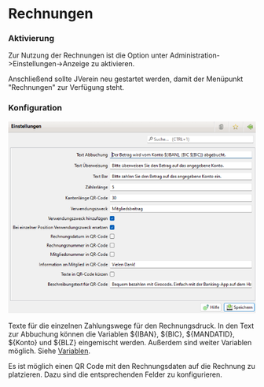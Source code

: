 # Rechnungen

### Aktivierung

Zur Nutzung der Rechnungen ist die Option unter Administration->Einstellungen->Anzeige zu aktivieren.

Anschließend sollte JVerein neu gestartet werden, damit der Menüpunkt "Rechnungen" zur Verfügung steht.

### Konfiguration

![](img/Rechnungen.png)

Texte für die einzelnen Zahlungswege für den Rechnungsdruck. In den Text zur Abbuchung können die Variablen ${IBAN}, ${BIC}, ${MANDATID}, ${Konto} und ${BLZ} eingemischt werden. Außerdem sind weiter Variablen möglich. Siehe [Variablen](../../../../sonstiges/variable.md).

Es ist möglich einen QR Code mit den Rechnungsdaten auf die Rechnung zu platzieren. Dazu sind die entsprechenden Felder zu konfigurieren.
